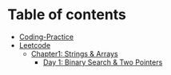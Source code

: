 # Table of contents

* [Coding-Practice](README.md)
* [Leetcode](leetcode/README.md)
  * [Chapter1: Strings & Arrays](leetcode/chapter1-strings-and-arrays/README.md)
    * [Day 1: Binary Search & Two Pointers](leetcode/chapter1-strings-and-arrays/day-1-binary-search-and-two-pointers.md)
